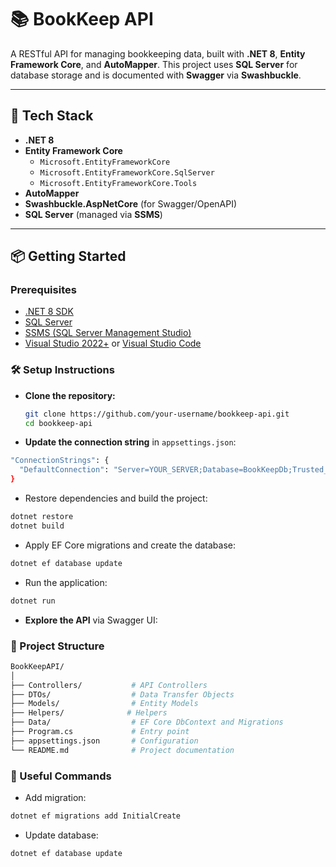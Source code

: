 # 📚 BookKeep API

A RESTful API for managing bookkeeping data, built with **.NET 8**, **Entity Framework Core**, and **AutoMapper**. This project uses **SQL Server** for database storage and is documented with **Swagger** via **Swashbuckle**.

---

## 🚀 Tech Stack

- **.NET 8**
- **Entity Framework Core**
  - `Microsoft.EntityFrameworkCore`
  - `Microsoft.EntityFrameworkCore.SqlServer`
  - `Microsoft.EntityFrameworkCore.Tools`
- **AutoMapper**
- **Swashbuckle.AspNetCore** (for Swagger/OpenAPI)
- **SQL Server** (managed via **SSMS**)

---

## 📦 Getting Started

### Prerequisites

- [.NET 8 SDK](https://dotnet.microsoft.com/download)
- [SQL Server](https://www.microsoft.com/en-us/sql-server)
- [SSMS (SQL Server Management Studio)](https://learn.microsoft.com/en-us/sql/ssms/download-sql-server-management-studio-ssms)
- [Visual Studio 2022+](https://visualstudio.microsoft.com/) or [Visual Studio Code](https://code.visualstudio.com/)

### 🛠️ Setup Instructions

 - **Clone the repository:**

   ```bash
   git clone https://github.com/your-username/bookkeep-api.git
   cd bookkeep-api
   ```
   

 - **Update the connection string** in `appsettings.json`:
```bash
"ConnectionStrings": {
  "DefaultConnection": "Server=YOUR_SERVER;Database=BookKeepDb;Trusted_Connection=True;MultipleActiveResultSets=true; TrustServerCertificate=true"
}
```

 - Restore dependencies and build the project:
```bash
dotnet restore
dotnet build
```

 - Apply EF Core migrations and create the database:
```bash
dotnet ef database update
```

 - Run the application:
```bash
dotnet run
```

 - **Explore the API** via Swagger UI:
 
### 📁 Project Structure
```graphql
BookKeepAPI/
│
├── Controllers/           # API Controllers
├── DTOs/                  # Data Transfer Objects
├── Models/                # Entity Models
├── Helpers/              # Helpers
├── Data/                  # EF Core DbContext and Migrations
├── Program.cs             # Entry point
├── appsettings.json       # Configuration
└── README.md              # Project documentation
```
### 🔧 Useful Commands

 - Add migration:
 ```bash
 dotnet ef migrations add InitialCreate

```

 - Update database:
 ```bash
 dotnet ef database update

```
